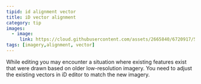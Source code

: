 ```yaml
---
tipid: id alignment vector
title: iD vector alignment
category: tip
images:
  - image:
     link: https://cloud.githubusercontent.com/assets/2665840/6720917/5ae54f82-cd9e-11e4-955f-16de6bf61ec7.gif
tags: [imagery,alignment, vector]
---
```


While editing you may encounter a situation where existing features exist that were drawn based on older low-resolution imagery. 
You need to adjust the existing vectors in iD editor to match the new imagery.

